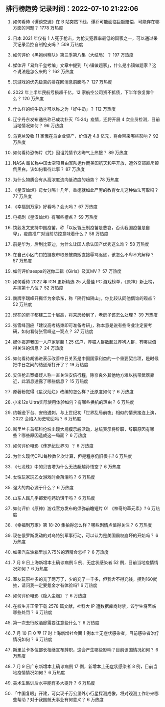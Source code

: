 
## 排行榜趋势 记录时间：2022-07-10 21:22:06
  
  1. 如何看待《谭谈交通》在 B 站突然下线，谭乔可能面临巨额赔偿，可能存在哪方面的问题？ 1778 万热度
    
  2. 日本 2021 年仅有 1 人死于枪击，为枪支犯罪率最低的国家之一，可以通过采买记录监控自制枪支吗？ 509 万热度
    
  3. 如何评价《黑袍纠察队》第三季第八集（大结局）？ 197 万热度
    
  4. 媒体评「易烊千玺考编」文章中提到「小镇做题家」，什么是小镇做题家？这个说法是怎么来的？ 162 万热度
    
  5. 玩游戏的优先级真的排在回消息前面吗？ 127 万热度
    
  6. 2022 年上半年民航亏损超千亿，12 家航空公司资不抵债，下半年恢复靠什么？ 120 万热度
    
  7. 什么样的纯牛奶才可以称之为「好牛奶」？ 112 万热度
    
  8. 辽宁丹东发布通告称已成功扑灭「5·24」疫情，还将开展 4 次全员检测，目前当地情况如何？ 96 万热度
    
  9. 乌克兰没收 11 家俄在乌企业资产，价值近 4.8 亿元，将会带来哪些影响？ 92 万热度
    
  10. 如何看待恐怖片《咒》因诅咒情节太晦气上热搜？ 89 万热度
    
  11. NASA 局长称中国太空项目由军队运作而美国航天和平开放，遭外交部直斥颠倒黑白，该如何看待此事？ 87 万热度
    
  12. 为什么物质会有从高浓度流向低浓度的趋势？ 78 万热度
    
  13. 《星汉灿烂》母女分隔十几年，重逢就如此严厉的教育女儿这种做法可取吗？ 77 万热度
    
  14. 《幸福到万家》好看吗？会火吗？ 67 万热度
    
  15. 电视剧《星汉灿烂》有哪些槽点？ 59 万热度
    
  16. 饶毅发文支持中国疫苗，称「以反智压制疫苗是悲哀，否认我国疫苗是自卑」，疫苗推广对当前防控意味着什么？ 58 万热度
    
  17. 前是华为，后到比亚迪，为什么让国人承认国产优秀这么难？ 58 万热度
    
  18. 在自己小区门口拍摄夜市取景被商贩直接辱骂驱逐，该怎么不卑不亢解释？ 57 万热度
    
  19. 如何评价aespa的迷你二辑《Girls》及其MV？ 57 万热度
    
  20. 如何看待 2022 年 IGN 更新精选 25 大最佳 PC 游戏榜单，《原神》新上榜，并排第十八位？ 52 万热度
    
  21. 魏牌李瑞峰开撕华为余承东，称「隔行如隔山」，你比较认同他俩谁的观点？ 52 万热度
    
  22. 现在的房子都建二三十层高，将来房龄到了，老房子该怎么处理？ 39 万热度
    
  23. 张雪峰回应「建议高考结束即可准备考研」，称本意是说有些专业注定要考研，如何看待张雪峰这一观点？ 37 万热度
    
  24. 媒体报道我国一人户家庭超 1.25 亿户，养猫人群数超过养狗人群，有哪些值得关注的信息？ 24 万热度
    
  25. 如何看待胡锡进表示改善中日关系是中国国家利益的一个重要契合项，是时候把中日之间的结逐渐打开了？ 19 万热度
    
  26. 安倍枪击案嫌疑人称一直关注安倍行程，除奈良外其他地方难以携带武器靠近，此消息透露了哪些信息？ 15 万热度
    
  27. 原著粉觉得《星汉灿烂》改编的怎么样？还原度如何？ 6 万热度
    
  28. 小米12s Ultra实际使用体验如何？有哪些换机的理由？ 6 万热度
    
  29. 约翰逊下台、安倍遇刺，与上世纪初「世界乱局前夜」相似的情景接连上演，2022 会陷入历史轮回吗？ 6 万热度
    
  30. 斯里兰卡首都科伦坡出现大规模示威活动，总统表示将辞职，辞职原因有哪些？哪些原因造成这一局面？ 6 万热度
    
  31. 如何评价电影《侏罗纪世界3》？ 6 万热度
    
  32. 为什么现代CPU每秒数亿次计算，但是程序仍旧很卡? 6 万热度
    
  33. 《七龙珠》中的贝吉塔为什么无法超越孙悟空？ 6 万热度
    
  34. 女性玩家玩乙女游戏时会落泪吗？ 6 万热度
    
  35. 强大的内心源于什么？ 6 万热度
    
  36. 山东人民几乎都爱吃钙奶饼干吗？ 6 万热度
    
  37. 如何评价《原神》游戏官方发布的须弥前瞻短片 01 《神奇的草元素》? 6 万热度
    
  38. 《幸福到万家》第 18-20 集拍得怎么样？哪些剧情点值得关注？ 6 万热度
    
  39. 现在俄罗斯发动的对乌特别军事行动，可以认为是美国霸权崩坏的开始吗？ 6 万热度
    
  40. 如果汽车油箱里加入75%的酒精会怎样？ 6 万热度
    
  41. 7 月 9 日上海新增本土确诊病例 5 例、无症状感染者 52 例，目前当地疫情情况如何？ 6 万热度
    
  42. 室友玩原神多的充了两万了，少的充了一千多，但我舍不得充钱，攒到160就抽，请问我一定要氪金才有体验吗? 6 万热度
    
  43. 如何评价电影《隐入尘烟》？ 6 万热度
    
  44. 在校生非正常下载 2578 篇文献，社科大 IP 遭数据库商封禁，该学生将面临哪些处罚？ 6 万热度
    
  45. 第一次去行政酒廊需要注意些什么？ 6 万热度
    
  46. 7 月 10 日 0 至 17 时上海新增社会面 1 例本土无症状感染者，目前感染者治疗情况如何？ 6 万热度
    
  47. 斯里兰卡多位部长相继宣布辞职，这会产生哪些影响？目前该国情况如何？ 6 万热度
    
  48. 7 月 9 日广东新增本土确诊病例 17 例，新增本土无症状感染者 8 例，目前当地疫情情况如何？ 6 万热度
    
  49. 美术生集训后水平能有多大提升？ 6 万热度
    
  50. 「中国复眼」开建，可实现千万公里外小行星探测成像，将对观测工作带来哪些帮助？对于我国航天事业有何意义？ 6 万热度
    